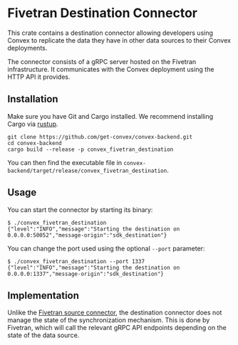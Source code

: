 # Fivetran Destination Connector

This crate contains a destination connector allowing developers using Convex to
replicate the data they have in other data sources to their Convex deployments.

The connector consists of a gRPC server hosted on the Fivetran infrastructure.
It communicates with the Convex deployment using the HTTP API it provides.

## Installation

Make sure you have Git and Cargo installed. We recommend installing Cargo via
[rustup](https://rustup.rs/).

```
git clone https://github.com/get-convex/convex-backend.git
cd convex-backend
cargo build --release -p convex_fivetran_destination
```

You can then find the executable file in
`convex-backend/target/release/convex_fivetran_destination`.

## Usage

You can start the connector by starting its binary:

```
$ ./convex_fivetran_destination
{"level":"INFO","message":"Starting the destination on 0.0.0.0:50052","message-origin":"sdk_destination"}
```

You can change the port used using the optional `--port` parameter:

```
$ ./convex_fivetran_destination --port 1337
{"level":"INFO","message":"Starting the destination on 0.0.0.0:1337","message-origin":"sdk_destination"}
```

## Implementation

Unlike the
[Fivetran source connector](https://github.com/get-convex/convex-backend/tree/main/crates/fivetran_source),
the destination connector does not manage the state of the synchronization
mechanism. This is done by Fivetran, which will call the relevant gRPC API
endpoints depending on the state of the data source.
